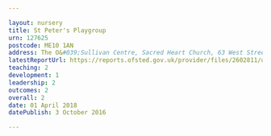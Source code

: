 ```yaml
---

layout: nursery
title: St Peter's Playgroup
urn: 127625
postcode: ME10 1AN
address: The O&#039;Sullivan Centre, Sacred Heart Church, 63 West Street, Kent, ME10 1AN
latestReportUrl: https://reports.ofsted.gov.uk/provider/files/2602811/urn/127625.pdf
teaching: 2
development: 1
leadership: 2
outcomes: 2
overall: 2
date: 01 April 2018 
datePublish: 3 October 2016

---
```

